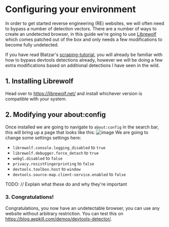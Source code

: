 # Configuring your environment

In order to get started reverse engineering (RE) websites, we will often need to bypass a number of detection vectors. 
There are a number of ways to create an undetected browser, in this guide we're going to use [Librewolf](https://librewolf.net/) which comes patched out of the box and only needs a few modifications to become fully undetected.

If you have read Blatzar's [scraping-tutorial](https://github.com/Blatzar/scraping-tutorial/tree/master), you will already be familiar with how to bypass devtools detections already, however we will be doing a few extra modifications based on additional detections I have seen in the wild.

## 1. Installing Librewolf
Head over to https://librewolf.net/ and install whichever version is compatible with your system.

## 2. Modifying your about:config
Once installed we are going to navigate to `about:config` in the search bar, this will bring up a page that looks like this:
![image](https://github.com/Ciarands/web-reversing/assets/74070993/01df44dc-601e-41c6-9392-d5d9d6beb951)
We are going to change some settings settings here:
  - `librewolf.console.logging_disabled` to `true`
  - `librewolf.debugger.force_detach` to `true`
  - `webgl.disabled` to `false`
  - `privacy.resistFingerprinting` to `false`
  - `devtools.toolbox.host` to `window`
  - `devtools.source-map.client-service.enabled` to `false`

TODO: // Explain what these do and why they're important

### 3. Congratulations!
Congratulations, you now have an undetectable browser, you can use any website without arbitrary restriction.
You can test this on https://blog.aepkill.com/demos/devtools-detector/.

